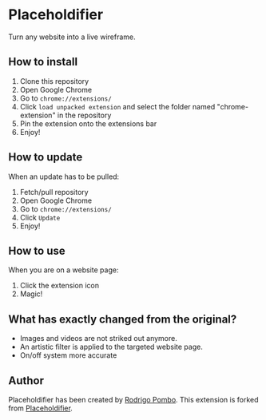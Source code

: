 # Placeholdifier

Turn any website into a live wireframe.

## How to install
1. Clone this repository
2. Open Google Chrome
3. Go to `chrome://extensions/`
4. Click `load unpacked extension` and select the folder named "chrome-extension" in the repository
5. Pin the extension onto the extensions bar
6. Enjoy!

## How to update
When an update has to be pulled:
1. Fetch/pull repository
2. Open Google Chrome
3. Go to `chrome://extensions/`
4. Click `Update`
5. Enjoy!

## How to use
When you are on a website page:
1. Click the extension icon
2. Magic!

## What has exactly changed from the original?
- Images and videos are not striked out anymore.
- An artistic filter is applied to the targeted website page.
- On/off system more accurate

## Author
Placeholdifier has been created by [Rodrigo Pombo](https://github.com/pomber). This extension is forked from [Placeholdifier](https://github.com/pomber/placeholdifier).
